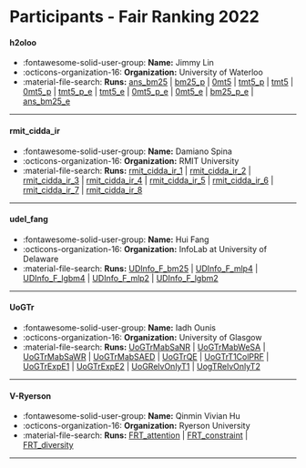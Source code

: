 # Participants - Fair Ranking 2022 

#### h2oloo
 - :fontawesome-solid-user-group: **Name:** Jimmy Lin
 - :octicons-organization-16: **Organization:** University of Waterloo
 - :material-file-search: **Runs:** [ans_bm25](./runs.md#ans_bm25) | [bm25_p](./runs.md#bm25_p) | [0mt5](./runs.md#0mt5) | [tmt5_p](./runs.md#tmt5_p) | [tmt5](./runs.md#tmt5) | [0mt5_p](./runs.md#0mt5_p) | [tmt5_p_e](./runs.md#tmt5_p_e) | [tmt5_e](./runs.md#tmt5_e) | [0mt5_p_e](./runs.md#0mt5_p_e) | [0mt5_e](./runs.md#0mt5_e) | [bm25_p_e](./runs.md#bm25_p_e) | [ans_bm25_e](./runs.md#ans_bm25_e)

---
#### rmit_cidda_ir
 - :fontawesome-solid-user-group: **Name:** Damiano Spina
 - :octicons-organization-16: **Organization:** RMIT University
 - :material-file-search: **Runs:** [rmit_cidda_ir_1](./runs.md#rmit_cidda_ir_1) | [rmit_cidda_ir_2](./runs.md#rmit_cidda_ir_2) | [rmit_cidda_ir_3](./runs.md#rmit_cidda_ir_3) | [rmit_cidda_ir_4](./runs.md#rmit_cidda_ir_4) | [rmit_cidda_ir_5](./runs.md#rmit_cidda_ir_5) | [rmit_cidda_ir_6](./runs.md#rmit_cidda_ir_6) | [rmit_cidda_ir_7](./runs.md#rmit_cidda_ir_7) | [rmit_cidda_ir_8](./runs.md#rmit_cidda_ir_8)

---
#### udel_fang
 - :fontawesome-solid-user-group: **Name:** Hui Fang
 - :octicons-organization-16: **Organization:** InfoLab at University of Delaware
 - :material-file-search: **Runs:** [UDInfo_F_bm25](./runs.md#udinfo_f_bm25) | [UDInfo_F_mlp4](./runs.md#udinfo_f_mlp4) | [UDInfo_F_lgbm4](./runs.md#udinfo_f_lgbm4) | [UDInfo_F_mlp2](./runs.md#udinfo_f_mlp2) | [UDInfo_F_lgbm2](./runs.md#udinfo_f_lgbm2)

---
#### UoGTr
 - :fontawesome-solid-user-group: **Name:** Iadh Ounis
 - :octicons-organization-16: **Organization:** University of Glasgow
 - :material-file-search: **Runs:** [UoGTrMabSaNR](./runs.md#uogtrmabsanr) | [UoGTrMabWeSA](./runs.md#uogtrmabwesa) | [UoGTrMabSaWR](./runs.md#uogtrmabsawr) | [UoGTrMabSAED](./runs.md#uogtrmabsaed) | [UoGTrQE](./runs.md#uogtrqe) | [UoGTrT1ColPRF](./runs.md#uogtrt1colprf) | [UoGTrExpE1](./runs.md#uogtrexpe1) | [UoGTrExpE2](./runs.md#uogtrexpe2) | [UoGRelvOnlyT1](./runs.md#uogrelvonlyt1) | [UogTRelvOnlyT2](./runs.md#uogtrelvonlyt2)

---
#### V-Ryerson
 - :fontawesome-solid-user-group: **Name:** Qinmin Vivian Hu
 - :octicons-organization-16: **Organization:** Ryerson University
 - :material-file-search: **Runs:** [FRT_attention](./runs.md#frt_attention) | [FRT_constraint](./runs.md#frt_constraint) | [FRT_diversity](./runs.md#frt_diversity)

---

